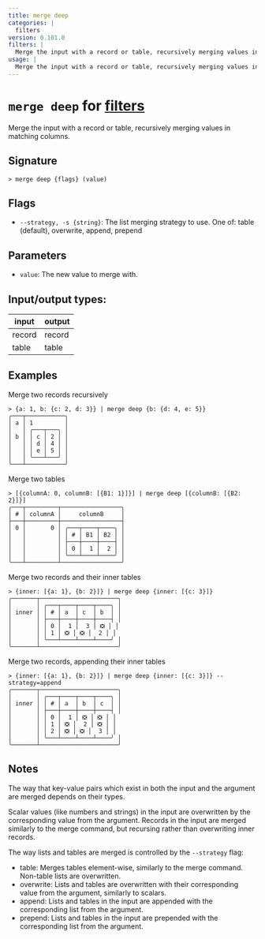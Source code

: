 ```yaml
---
title: merge deep
categories: |
  filters
version: 0.101.0
filters: |
  Merge the input with a record or table, recursively merging values in matching columns.
usage: |
  Merge the input with a record or table, recursively merging values in matching columns.
---
```

<!-- This file is automatically generated. Please edit the command in https://github.com/nushell/nushell instead. -->

# `merge deep` for [filters](/commands/categories/filters.md)

<div class='command-title'>Merge the input with a record or table, recursively merging values in matching columns.</div>

## Signature

```> merge deep {flags} (value)```

## Flags

 -  `--strategy, -s {string}`: The list merging strategy to use. One of: table (default), overwrite, append, prepend

## Parameters

 -  `value`: The new value to merge with.


## Input/output types:

| input  | output |
| ------ | ------ |
| record | record |
| table  | table  |
## Examples

Merge two records recursively
```nu
> {a: 1, b: {c: 2, d: 3}} | merge deep {b: {d: 4, e: 5}}
╭───┬───────────╮
│ a │ 1         │
│   │ ╭───┬───╮ │
│ b │ │ c │ 2 │ │
│   │ │ d │ 4 │ │
│   │ │ e │ 5 │ │
│   │ ╰───┴───╯ │
╰───┴───────────╯
```

Merge two tables
```nu
> [{columnA: 0, columnB: [{B1: 1}]}] | merge deep [{columnB: [{B2: 2}]}]
╭───┬─────────┬─────────────────╮
│ # │ columnA │     columnB     │
├───┼─────────┼─────────────────┤
│ 0 │       0 │ ╭───┬────┬────╮ │
│   │         │ │ # │ B1 │ B2 │ │
│   │         │ ├───┼────┼────┤ │
│   │         │ │ 0 │  1 │  2 │ │
│   │         │ ╰───┴────┴────╯ │
╰───┴─────────┴─────────────────╯

```

Merge two records and their inner tables
```nu
> {inner: [{a: 1}, {b: 2}]} | merge deep {inner: [{c: 3}]}
╭───────┬──────────────────────╮
│       │ ╭───┬────┬────┬────╮ │
│ inner │ │ # │ a  │ c  │ b  │ │
│       │ ├───┼────┼────┼────┤ │
│       │ │ 0 │  1 │  3 │ ❎ │ │
│       │ │ 1 │ ❎ │ ❎ │  2 │ │
│       │ ╰───┴────┴────┴────╯ │
╰───────┴──────────────────────╯
```

Merge two records, appending their inner tables
```nu
> {inner: [{a: 1}, {b: 2}]} | merge deep {inner: [{c: 3}]} --strategy=append
╭───────┬──────────────────────╮
│       │ ╭───┬────┬────┬────╮ │
│ inner │ │ # │ a  │ b  │ c  │ │
│       │ ├───┼────┼────┼────┤ │
│       │ │ 0 │  1 │ ❎ │ ❎ │ │
│       │ │ 1 │ ❎ │  2 │ ❎ │ │
│       │ │ 2 │ ❎ │ ❎ │  3 │ │
│       │ ╰───┴────┴────┴────╯ │
╰───────┴──────────────────────╯
```

## Notes
The way that key-value pairs which exist in both the input and the argument are merged depends on their types.

Scalar values (like numbers and strings) in the input are overwritten by the corresponding value from the argument.
Records in the input are merged similarly to the merge command, but recursing rather than overwriting inner records.

The way lists and tables are merged is controlled by the `--strategy` flag:
  - table: Merges tables element-wise, similarly to the merge command. Non-table lists are overwritten.
  - overwrite: Lists and tables are overwritten with their corresponding value from the argument, similarly to scalars.
  - append: Lists and tables in the input are appended with the corresponding list from the argument.
  - prepend: Lists and tables in the input are prepended with the corresponding list from the argument.
